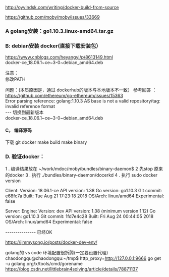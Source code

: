 http://oyvindsk.com/writing/docker-build-from-source

https://github.com/moby/moby/issues/33669

### A  golang安装：go1.10.3.linux-amd64.tar.gz

### B: debian安装 docker(直接下载安装包）
https://www.cnblogs.com/heyangyi/p/8613149.html 
<br>
docker-ce_18.06.1~ce~3-0~debian_amd64.deb

注意：<br>
修改PATH

问题：(本质原因是，通过 dockerhub的版本与本地版本不一致） 参考回答 ：<br>https://github.com/ethereum/go-ethereum/issues/15363<br>
Error parsing reference: golang:1.10.3 AS base is not a valid repository/tag: invalid reference format
<br>--- 切换到最新版本
<br> docker-ce_18.06.1~ce~3-0~debian_amd64.deb

#### C。 编译源码
下载 git docker 
make build
make binary

### D. 验证docker：
1 . 编译结果放在 ~/work/mdoc/moby/bundles/binary-daemon$ 
2  先stop 原来的docker
3 . 执行 ./bundles/binary-daemon/docerkd
4 . 执行  sudo docker version

Client:
 Version:           18.06.1-ce
 API version:       1.38
 Go version:        go1.10.3
 Git commit:        e68fc7a
 Built:             Tue Aug 21 17:23:18 2018
 OS/Arch:           linux/amd64
 Experimental:      false

Server:
 Engine:
  Version:          dev
  API version:      1.38 (minimum version 1.12)
  Go version:       go1.10.3
  Git commit:       1fd7e4c28
  Built:            Fri Aug 24 00:44:05 2018
  OS/Arch:          linux/amd64
  Experimental:     false

--------------- 已经OK

https://jimmysong.io/posts/docker-dev-env/


golang的 vs code 环境配置很折腾(一定要设置代理）
chaodongqu@chaodongqu:~/tmp$ http_proxy=http://127.0.0.1:9666 go get -u golang.org/x/tools/cmd/gorename
https://blog.csdn.net/littlebrain4solving/article/details/78871137

